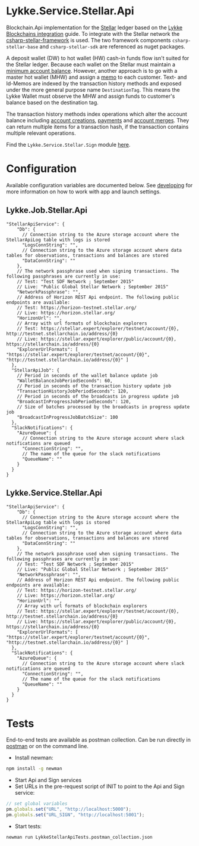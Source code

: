 # Lykke.Service.Stellar.Api
Blockchain.Api implementation for the [Stellar](https://www.stellar.org/) ledger based on the [Lykke Blockchains integration](https://docs.google.com/document/d/1KVd-2tg-Ze5-b3kFYh1GUdGn9jvoo7HFO3wH_knpd3U) guide. To integrate with the Stellar network the [csharp-stellar-framework](https://github.com/schindlo/csharp-stellar-framework) is used. The two framework components `csharp-stellar-base` and `csharp-stellar-sdk` are referenced as nuget packages.

A deposit wallet (DW) to hot wallet (HW) cash-in funds flow isn't suited for the Stellar ledger. Because each wallet on the Stellar must maintain a [minimum account balance]( https://www.stellar.org/developers/guides/concepts/fees.html#minimum-account-balance).
However, another approach is to go with a master hot wallet (MHW) and assign a [memo]( https://www.stellar.org/developers/guides/concepts/transactions.html#memo) to each customer. Text- and Id-Memos are indexed by the transaction history methods and exposed under the more general purpose name `DestinationTag`. This means the Lykke Wallet must observe the MHW and assign funds to customer's balance based on the destination tag.

The transaction history methods index operations which alter the account balance including [account creations]( https://www.stellar.org/developers/guides/concepts/list-of-operations.html#create-account), [payments]( https://www.stellar.org/developers/guides/concepts/list-of-operations.html#payment) and [account merges]( https://www.stellar.org/developers/guides/concepts/list-of-operations.html#account-merge). They can return multiple items for a transaction hash, if the transaction contains multiple relevant operations.

Find the `Lykke.Service.Stellar.Sign` module [here](https://github.com/schindlo/Lykke.Service.Stellar.Sign).

# Configuration
Available configuration variables are documented below. See [developing](https://github.com/LykkeCity/lykke.dotnettemplates/tree/master/Lykke.Service.LykkeService#developing) for more information on how to work with app and launch settings.
## Lykke.Job.Stellar.Api
```
"StellarApiService": {
    "Db": {
      // Connection string to the Azure storage account where the StellarApiLog table with logs is stored
      "LogsConnString": "",
      // Connection string to the Azure storage account where data tables for observations, transactions and balances are stored
      "DataConnString": ""
    },
    // The network passphrase used when signing transactions. The following passphrases are currently in use:
    // Test: "Test SDF Network ; September 2015"
    // Live: "Public Global Stellar Network ; September 2015"
    "NetworkPassphrase": "",
    // Address of Horizon REST Api endpoint. The following public endpoints are available:
    // Test: https://horizon-testnet.stellar.org/
    // Live: https://horizon.stellar.org/
    "HorizonUrl": "",
    // Array with url formats of blockchain explorers
    // Test: https://stellar.expert/explorer/testnet/account/{0}, http://testnet.stellarchain.io/address/{0}
    // Live: https://stellar.expert/explorer/public/account/{0}, https://stellarchain.io/address/{0}
    "ExplorerUrlFormats": [ "https://stellar.expert/explorer/testnet/account/{0}", "http://testnet.stellarchain.io/address/{0}" ]
  },
  "StellarApiJob": {
    // Period in seconds of the wallet balance update job
    "WalletBalanceJobPeriodSeconds": 60,
    // Period in seconds of the transaction history update job
    "TransactionHistoryJobPeriodSeconds": 120,
    // Period in seconds of the broadcasts in progress update job
    "BroadcastInProgressJobPeriodSeconds": 120,
    // Size of batches processed by the broadcasts in progress update job
    "BroadcastInProgressJobBatchSize": 100
  },
  "SlackNotifications": {
    "AzureQueue": {
      // Connection string to the Azure storage account where slack notifications are queued
      "ConnectionString": "",
      // The name of the queue for the slack notifications
      "QueueName": ""
    }
  }
}
```
## Lykke.Service.Stellar.Api
```
"StellarApiService": {
    "Db": {
      // Connection string to the Azure storage account where the StellarApiLog table with logs is stored
      "LogsConnString": "",
      // Connection string to the Azure storage account where data tables for observations, transactions and balances are stored
      "DataConnString": ""
    },
    // The network passphrase used when signing transactions. The following passphrases are currently in use:
    // Test: "Test SDF Network ; September 2015"
    // Live: "Public Global Stellar Network ; September 2015"
    "NetworkPassphrase": "",
    // Address of Horizon REST Api endpoint. The following public endpoints are available:
    // Test: https://horizon-testnet.stellar.org/
    // Live: https://horizon.stellar.org/
    "HorizonUrl": "",
    // Array with url formats of blockchain explorers
    // Test: https://stellar.expert/explorer/testnet/account/{0}, http://testnet.stellarchain.io/address/{0}
    // Live: https://stellar.expert/explorer/public/account/{0}, https://stellarchain.io/address/{0}
    "ExplorerUrlFormats": [ "https://stellar.expert/explorer/testnet/account/{0}", "http://testnet.stellarchain.io/address/{0}" ]
  },
  "SlackNotifications": {
    "AzureQueue": {
      // Connection string to the Azure storage account where slack notifications are queued
      "ConnectionString": "",
      // The name of the queue for the slack notifications
      "QueueName": ""
    }
  }
}
```

# Tests
End-to-end tests are available as postman collection. Can be run directly in [postman](https://www.getpostman.com/) or on the command line.
* Install newman:
```sh
npm install -g newman
```
* Start Api and Sign services
* Set URLs in the pre-request script of INIT to point to the Api and Sign service:
```javascript
// set global variables
pm.globals.set("URL", "http://localhost:5000");
pm.globals.set("URL_SIGN", "http://localhost:5001");
```
* Start tests:
```sh
newman run LykkeStellarApiTests.postman_collection.json
```
